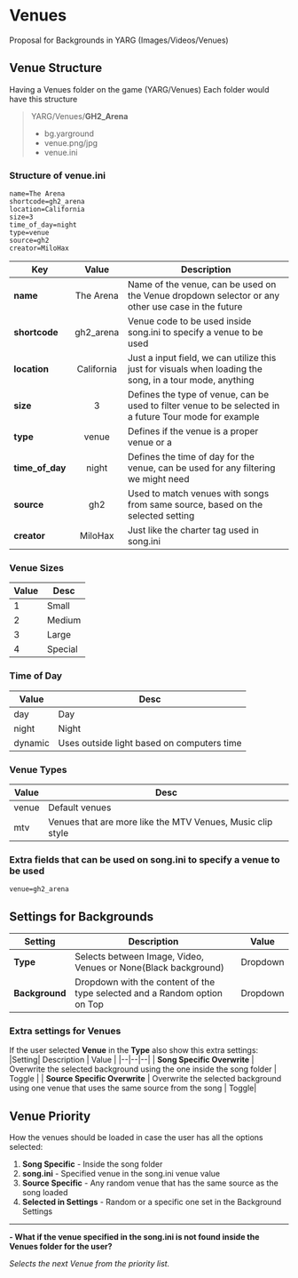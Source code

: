 
# Venues

Proposal for Backgrounds in YARG (Images/Videos/Venues)

## Venue Structure
Having a Venues folder on the game (YARG/Venues)
Each folder would have this structure

> YARG/Venues/**GH2_Arena**
>  - bg.yarground
>  - venue.png/jpg
>  - venue.ini

### Structure of venue.ini

    name=The Arena
    shortcode=gh2_arena
    location=California
    size=3
    time_of_day=night
    type=venue
    source=gh2
    creator=MiloHax
    
|Key| Value | Description |
|--|:--:|--|
| **name** | The Arena | Name of the venue, can be used on the Venue dropdown selector or any other use case in the future |
| **shortcode**| gh2_arena| Venue code to be used inside song.ini to specify a venue to be used |
| **location** | California | Just a input field, we can utilize this just for visuals when loading the song, in a tour mode, anything |
| **size** | 3 | Defines the type of venue, can be used to filter venue to be selected in a future Tour mode for example |
| **type** | venue | Defines if the venue is a proper venue or a  |
| **time_of_day** | night | Defines the time of day for the venue, can be used for any filtering we might need |
| **source**| gh2| Used to match venues with songs from same source, based on the selected setting|
| **creator** | MiloHax| Just like the charter tag used in song.ini |

### Venue Sizes
| Value | Desc |
|--|--|
| 1 | Small |
| 2 | Medium |
| 3 | Large |
| 4 | Special |

### Time of Day
| Value | Desc |
|--|--|
| day | Day |
| night | Night |
| dynamic | Uses outside light based on computers time |

### Venue Types
| Value | Desc |
|--|--|
| venue | Default venues |
| mtv | Venues that are more like the MTV Venues, Music clip style |

### Extra fields that can be used on song.ini to specify a venue to be used

    venue=gh2_arena

## Settings for Backgrounds

|Setting| Description | Value | 
|--|--|--|
| **Type** | Selects between Image, Video, Venues or None(Black background) | Dropdown |
| **Background** | Dropdown with the content of the type selected and a Random option on Top | Dropdown |

### Extra settings for Venues
If the user selected **Venue** in the **Type** also show this extra settings:
|Setting| Description | Value | 
|--|--|--|
| **Song Specific Overwrite** | Overwrite the selected background using the one inside the song folder | Toggle |
| **Source Specific Overwrite** | Overwrite the selected background using one venue that uses the same source from the song | Toggle|

## Venue Priority
How the venues should be loaded in case the user has all the options selected:

 1. **Song Specific** - Inside the song folder
 2. **song.ini** - Specified venue in the song.ini venue value
 3. **Source Specific** - Any random venue that has the same source as the song loaded
 4. **Selected in Settings** - Random or a specific one set in the Background Settings

---

**- What if the venue specified in the song.ini is not found inside the Venues folder for the user?**

*Selects the next Venue from the priority list.*
